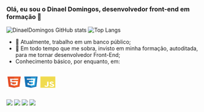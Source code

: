 ### Olá, eu sou o Dinael Domingos, desenvolvedor front-end em formação 👋

![DinaelDomingos GitHub stats](https://github-readme-stats.vercel.app/api?username=dinaeldomingos&show_icons=true&theme=radical)
![Top Langs](https://github-readme-stats.vercel.app/api/top-langs/?username=dinaeldomingos&langs_count=8)



- 🔭 Atualmente, trabalho em um banco público;
- 🌱 Em todo tempo que me sobra, invisto em minha formação, autoditada, para me tornar desenvolvedor Front-End;
- Conhecimento básico, por enquanto, em:

 <div style="display: inline_block"><br>
  <img align="center" height="30" width="40" src="https://raw.githubusercontent.com/devicons/devicon/master/icons/html5/html5-original.svg">
  <img align="center" height="30" width="40" src="https://raw.githubusercontent.com/devicons/devicon/master/icons/css3/css3-original.svg">
  <img align="center" height="30" width="40" src="https://raw.githubusercontent.com/devicons/devicon/master/icons/javascript/javascript-plain.svg">
</div>

  ##
 
<div> 
  <a href="https://www.youtube.com/channel/UCSCTts4JPsQ0uOElCm8-qxA" target="_blank"><img src="https://img.shields.io/badge/YouTube-FF0000?style=for-the-badge&logo=youtube&logoColor=white" target="_blank"></a>
  <a href="https://www.instagram.com/dinael2019" target="_blank"><img src="https://img.shields.io/badge/-Instagram-%23E4405F?style=for-the-badge&logo=instagram&logoColor=white" target="_blank"></a>
 	<a href = "mailto:contatodinael@uol.com.br"><img src="https://img.shields.io/badge/-Gmail-%23333?style=for-the-badge&logo=gmail&logoColor=white" target="_blank"></a>
  <a href="https://www.linkedin.com/in/dinael-domingos-santos-835941154" target="_blank"><img src="https://img.shields.io/badge/-LinkedIn-%230077B5?style=for-the-badge&logo=linkedin&logoColor=white" target="_blank"></a> 
  
</div>
